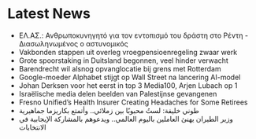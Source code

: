 # Latest News
-  ΕΛ.ΑΣ.: Ανθρωποκυνηγητό για τον εντοπισμό του δράστη στο Ρέντη - Διασωληνωμένος ο αστυνομικός
-  Vakbonden stappen uit overleg vroegpensioenregeling zwaar werk
-  Grote spoorstaking in Duitsland begonnen, veel hinder verwacht
-  Barendrecht wil alsnog opvanglocatie bij grens met Rotterdam
-  Google-moeder Alphabet stijgt op Wall Street na lancering AI-model
-  Johan Derksen voor het eerst in top 3 Media100, Arjen Lubach op 1
-  Israëlische media delen beelden van Palestijnse gevangenen
-  Fresno Unified’s Health Insurer Creating Headaches for Some Retirees
-  طوني خليفة: لستُ محبوبًا بين زملائي.. وأتمتع بكاريزما جماهيرية
-  وزير الطيران يهنئ العاملين باليوم العالمي.. ويدعوهم بالمشاركة الإيجابية في الانتخابات
